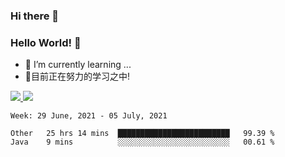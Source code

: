 ### Hi there 👋
### Hello World! 🙌

- 🌱 I’m currently learning ...
- 📖目前正在努力的学习之中!

<a href="https://github.com/anuraghazra/github-readme-stats">
  <img src="https://github-readme-stats.vercel.app/api?username=keyboardWithDream&show_icons=true&repo=github-readme-stats" />
</a>
<a href="https://github.com/anuraghazra/convoychat">
  <img src="https://github-readme-stats.vercel.app/api/top-langs/?username=keyboardWithDream&layout=compact&repo=convoychat" />
</a>



<!--START_SECTION:waka-->
```text
Week: 29 June, 2021 - 05 July, 2021

Other   25 hrs 14 mins  █████████████████████████   99.39 % 
Java    9 mins          ░░░░░░░░░░░░░░░░░░░░░░░░░   00.61 % 
```
<!--END_SECTION:waka-->
